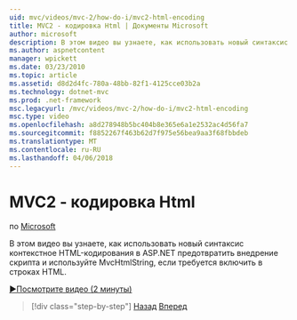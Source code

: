 ```yaml
---
uid: mvc/videos/mvc-2/how-do-i/mvc2-html-encoding
title: MVC2 - кодировка Html | Документы Microsoft
author: microsoft
description: В этом видео вы узнаете, как использовать новый синтаксис контекстное HTML-кодирования в ASP.NET предотвратить внедрение скрипта и использовать MvcHtmlString при...
ms.author: aspnetcontent
manager: wpickett
ms.date: 03/23/2010
ms.topic: article
ms.assetid: d8d2d4fc-780a-48bb-82f1-4125cce03b2a
ms.technology: dotnet-mvc
ms.prod: .net-framework
msc.legacyurl: /mvc/videos/mvc-2/how-do-i/mvc2-html-encoding
msc.type: video
ms.openlocfilehash: a8d278948b5bc404b8e365e6a1e2532ac4d56fa7
ms.sourcegitcommit: f8852267f463b62d7f975e56bea9aa3f68fbbdeb
ms.translationtype: MT
ms.contentlocale: ru-RU
ms.lasthandoff: 04/06/2018
---
```

<a name="mvc2---html-encoding"></a>MVC2 - кодировка Html
====================
по [Microsoft](https://github.com/microsoft)

В этом видео вы узнаете, как использовать новый синтаксис контекстное HTML-кодирования в ASP.NET предотвратить внедрение скрипта и используйте MvcHtmlString, если требуется включить в строках HTML.

[&#9654;Посмотрите видео (2 минуты)](https://channel9.msdn.com/Blogs/ASP-NET-Site-Videos/mvc2-html-encoding)

> [!div class="step-by-step"]
> [Назад](how-do-i-use-httpverbs-attributes-in-an-mvc-application.md)
> [Вперед](mvc2-stronglytyped-helpers.md)
